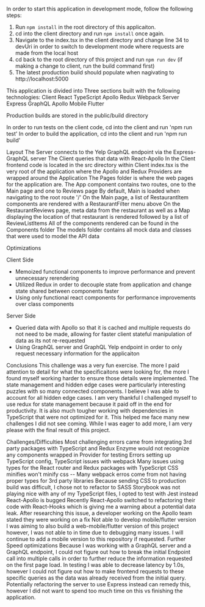 In order to start this application in development mode, follow the following steps:

1. Run `npm install` in the root directory of this applicaiton. 
2. cd into the client directory and run `npm install` once again.
3. Navigate to the index.tsx in the client directory and change line 34 to devUri in order to switch to development mode where requests are made from the local host
4. cd back to the root directory of this project and run `npm run dev` (if making a change to client, run the build command first)
5. The latest production build should populate when nagivating to http://localhost:5000

This application is divided into Three sections built with the following technologies:
  Client
    React
    TypeScript
    Apollo
    Redux
    Webpack
  Server
    Express
    GraphQL
    Apollo
  Mobile
    Flutter

Production builds are stored in the public/build directory

In order to run tests on the client code, cd into the client and run 'npm run test'
In order to build the application, cd into the client and run 'npm run build'

Layout
  The Server connects to the Yelp GraphQL endpoint via the Express-GraphQL server
  The Client queries that data with React-Apollo 
    In the Client frontend code is located in the src directory within Client
    index.tsx is the very root of the application where the Apollo and Redux Providers are wrapped around the Application
    The Pages folder is where the web pages for the application are.
    The App component contains two routes, one to the Main page and one to Reviews page
      By default, Main is loaded when navigating to the root route '/'
    On the Main page, a list of RestaurantItem components are rendered with a RestaurantFilter menu above
    On the RestaurantReviews page, meta data from the restaurant as well as a Map displaying the location of that restaurant is rendered followed by a list of ReviewListItems
    All of the components rendered can be found in the Components folder
    The models folder contains all mock data and classes that were used to model the API data

Optimizations

  Client Side
  - Memoized functional components to improve performance and prevent unnecessary rerendering
  - Utilized Redux in order to decouple state from application and change state shared between components faster
  - Using only functional react components for performance improvements over class components

  Server Side
  - Queried data with Apollo so that it is cached and multiple requests do not need to be made, allowing for faster client stateful manipulation of data as its not re-requested
  - Using GraphQL server and GraphQL Yelp endpoint in order to only request necessary information for the applicaiton

Conclusions
  This challenge was a very fun exercise. The more I paid attention to detail for what the specificaitons were looking for, the more I found myself working harder to ensure 
  those details were implemented. The state management and hidden edge cases were particularly interesting puzzles with so many connected components. I believe I was able to account
  for all hidden edge cases. I am very thankful I challenged myself to use redux for state management because it paid off in the end for productivity. 
  It is also much tougher working with dependencies in TypeScript that were not optimized for it. This helped me face many new challenges I did not see coming.
  While I was eager to add more, I am very please with the final result of this project.

Challenges/Difficulties
  Most challenging errors came from integrating 3rd party packages with TypeScript and Redux
    Enzyme would not recognize any components wrapped in Provider for testing
    Errors setting up TypeScript config, TypeScript issues with webpack
    Many issues using types for the React router and Redux packages with TypeScript
    CSS minifies won't minify css -- Many webpack erros come from not having proper types for 3rd party libraries 
    Because sending CSS to production build was difficult, I chose not to refactor to SASS
    Storybook was not playing nice with any of my TypeScript files, I opted to test with Jest instead
  React-Apollo is bugged
    Recently React-Apollo switched to refactoring their code with React-Hooks which is giving me a 
    warning about a potential data leak. After researching this issue, a developer working on the Apollo team stated
    they were working on a fix
  Not able to develop mobile/flutter version
    I was aiming to also build a web-mobile/flutter version of this project however, I was not able to in time due to 
    debugging many issues. I will continue to add a mobile version to this repository if requested. 
  Further Speed optimizations
    Because I was working with a GraphQL server and a GraphQL endpoint, I could not figure out how to break the initial
    Endpoint call into multiple calls in order to further reduce the information requested on the first page load. In testing
    I was able to decrease latency by 1.0s, however I could not figure out how to make frontend requests to these specific queries
    as the data was already received from the initial query. Potentially refactoring the server to use Express instead can remedy this,
    however I did not want to spend too much time on this vs finishing the application.

